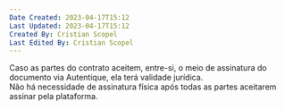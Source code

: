 ```yaml
---
Date Created: 2023-04-17T15:12
Last Updated: 2023-04-17T15:12
Created By: Cristian Scopel
Last Edited By: Cristian Scopel
---
```

Caso as partes do contrato aceitem, entre-si, o meio de assinatura do documento via Autentique, ela terá validade jurídica.  
Não há necessidade de assinatura física após todas as partes aceitarem assinar pela plataforma.